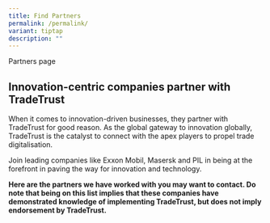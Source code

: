 ```yaml
---
title: Find Partners
permalink: /permalink/
variant: tiptap
description: ""
---
```

<p>Partners page</p>
<h2>Innovation-centric companies partner with TradeTrust</h2>
<p>When it comes to innovation-driven businesses, they partner with TradeTrust
for good reason. As the global gateway to innovation globally, TradeTrust
is the catalyst to connect with the apex players to propel trade digitalisation.</p>
<p>Join leading companies like Exxon Mobil, Masersk and PIL in being at the
forefront in paving the way for innovation and technology.</p>
<p><strong>Here are the partners we have worked with you may want to contact. Do note that being on this list implies that these companies have demonstrated knowledge of implementing TradeTrust, but does not imply endorsement by TradeTrust.</strong>
</p>
<p></p>
<p></p>